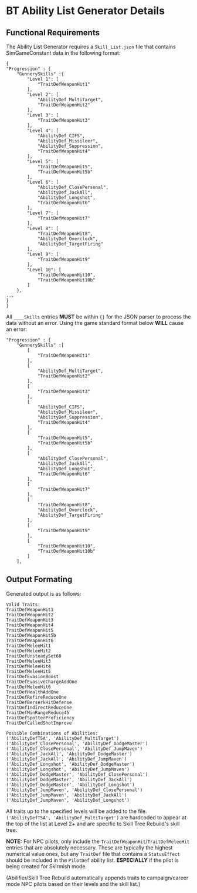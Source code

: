 # BT Ability List Generator Details

## Functional Requirements

The Ability List Generator requires a `Skill_List.json` file that contains SimGameConstant data in the following format:

```
{
"Progression" : {
    "GunnerySkills" :{
        "Level 1": [
            "TraitDefWeaponHit1"
        ],
        "Level 2": [
            "AbilityDef_MultiTarget",
            "TraitDefWeaponHit2"
        ],
        "Level 3": [
            "TraitDefWeaponHit3"
        ],
        "Level 4": [
            "AbilityDef_CIFS",
            "AbilityDef_Missileer",
            "AbilityDef_Suppression",
            "TraitDefWeaponHit4"
        ],
        "Level 5": [
            "TraitDefWeaponHit5",
            "TraitDefWeaponHit5b"				
        ],
        "Level 6": [
            "AbilityDef_ClosePersonal",
            "AbilityDef_JackAll",
            "AbilityDef_Longshot",
            "TraitDefWeaponHit6"
        ],
        "Level 7": [
            "TraitDefWeaponHit7"
        ],
        "Level 8": [
            "TraitDefWeaponHit8",
            "AbilityDef_Overclock",
            "AbilityDef_TargetFiring"		
        ],
        "Level 9": [
            "TraitDefWeaponHit9"
        ],
        "Level 10": [
            "TraitDefWeaponHit10",
            "TraitDefWeaponHit10b"            
        ]
    },
...
}
}
```

All `____Skills` entries **MUST** be within `{}` for the JSON parser to process the data without an error. Using the game standard format below **WILL** cause an error:

```
"Progression" : {
    "GunnerySkills" :[
        [
            "TraitDefWeaponHit1"
        ],
        [
            "AbilityDef_MultiTarget",
            "TraitDefWeaponHit2"
        ],
        [
            "TraitDefWeaponHit3"
        ],
        [
            "AbilityDef_CIFS",
            "AbilityDef_Missileer",
            "AbilityDef_Suppression",
            "TraitDefWeaponHit4"
        ],
        [
            "TraitDefWeaponHit5",
            "TraitDefWeaponHit5b"				
        ],
        [
            "AbilityDef_ClosePersonal",
            "AbilityDef_JackAll",
            "AbilityDef_Longshot",
            "TraitDefWeaponHit6"
        ],
        [
            "TraitDefWeaponHit7"
        ],
        [
            "TraitDefWeaponHit8",
            "AbilityDef_Overclock",
            "AbilityDef_TargetFiring"		
        ],
        [
            "TraitDefWeaponHit9"
        ],
        [
            "TraitDefWeaponHit10",
            "TraitDefWeaponHit10b"            
        ]
    ],
```

## Output Formating

Generated output is as follows:

```
Valid Traits:
TraitDefWeaponHit1
TraitDefWeaponHit2
TraitDefWeaponHit3
TraitDefWeaponHit4
TraitDefWeaponHit5
TraitDefWeaponHit5b
TraitDefWeaponHit6
TraitDefMeleeHit1
TraitDefMeleeHit2
TraitDefUnsteadySet60
TraitDefMeleeHit3
TraitDefMeleeHit4
TraitDefMeleeHit5
TraitDefEvasionBoost
TraitDefEvasiveChargeAddOne
TraitDefMeleeHit6
TraitDefHealthAddOne
TraitDefRefireReduceOne
TraitDefBerserkHitDefense
TraitDefIndirectReduceOne
TraitDefMinRangeReduce45
TraitDefSpotterProficiency
TraitDefCalledShotImprove

Possible Combinations of Abilities:
('AbilityDefT5A', 'AbilityDef_MultiTarget')
('AbilityDef_ClosePersonal', 'AbilityDef_DodgeMaster')
('AbilityDef_ClosePersonal', 'AbilityDef_JumpMaven')
('AbilityDef_JackAll', 'AbilityDef_DodgeMaster')
('AbilityDef_JackAll', 'AbilityDef_JumpMaven')
('AbilityDef_Longshot', 'AbilityDef_DodgeMaster')
('AbilityDef_Longshot', 'AbilityDef_JumpMaven')
('AbilityDef_DodgeMaster', 'AbilityDef_ClosePersonal')
('AbilityDef_DodgeMaster', 'AbilityDef_JackAll')
('AbilityDef_DodgeMaster', 'AbilityDef_Longshot')
('AbilityDef_JumpMaven', 'AbilityDef_ClosePersonal')
('AbilityDef_JumpMaven', 'AbilityDef_JackAll')
('AbilityDef_JumpMaven', 'AbilityDef_Longshot')
```

All traits up to the specified levels will be added to the file. `('AbilityDefT5A', 'AbilityDef_MultiTarget')` are hardcoded to appear at the top of the list at Level 2+ and are specific to Skill Tree Rebuild's skill tree.

**NOTE:** For NPC pilots, only include the `TraitDefWeaponHit`/`TraitDefMeleeHit` entries that are absolutely necessary. These are typically the highest numerical value ones, but any `TraitDef` file that contains a `StatusEffect` should be included in the `PilotDef` ability list. **ESPECIALLY** if the pilot is being created for Skirmish mode.

(Abilifier/Skill Tree Rebuild automatically appends traits to campaign/career mode NPC pilots based on their levels and the skill list.)